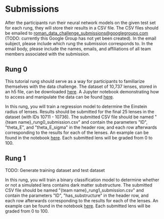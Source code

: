 # Submissions

After the participants run their neural network models on the given test set for each rung, they will store their results in a CSV file. The CSV files should be emailed to roman_data_challenge_submissions@googlegroups.com (TODO: currently this Google Group has not yet been created). In the email subject, please include which rung the submission corresponds to. In the email body, please include the names, emails, and affiliations of all team members associated with the submission.

## Rung 0

This tutorial rung should serve as a way for participants to familiarize themselves with the data challenge. The dataset of 10,737 lenses, stored in an h5 file, can be downloaded [here](https://gowustl-my.sharepoint.com/personal/b_t_wedig_wustl_edu/_layouts/15/onedrive.aspx?id=%2Fpersonal%2Fb%5Ft%5Fwedig%5Fwustl%5Fedu%2FDocuments%2F2025%2D09%2D19%20Roman%20Data%20Challenge%20mini%20dataset%2Froman%5Fdata%5Fchallenge%5Fmini%5Fv%5F0%5F1%2Eh5&parent=%2Fpersonal%2Fb%5Ft%5Fwedig%5Fwustl%5Fedu%2FDocuments%2F2025%2D09%2D19%20Roman%20Data%20Challenge%20mini%20dataset&ga=1). A Jupyter notebook demonstrating how to access and manipulate the data can be found [here](https://gowustl-my.sharepoint.com/personal/b_t_wedig_wustl_edu/_layouts/15/onedrive.aspx?id=%2Fpersonal%2Fb%5Ft%5Fwedig%5Fwustl%5Fedu%2FDocuments%2F2025%2D09%2D19%20Roman%20Data%20Challenge%20mini%20dataset%2Fview%5Fdataset%2Eipynb&parent=%2Fpersonal%2Fb%5Ft%5Fwedig%5Fwustl%5Fedu%2FDocuments%2F2025%2D09%2D19%20Roman%20Data%20Challenge%20mini%20dataset&ga=1).

In this rung, you will train a regression model to determine the Einstein radius of lenses. Results should be submitted for the final 25 lenses in the dataset (with IDs 10711 - 10736). The submitted CSV file should be named "{team name}_rung0_submission.csv" and contain the parameters "ID", "theta_E", and "theta_E_sigma" in the header row, and each row afterwards corresponding to the results for each of the lenses. An example can be found in the notebook [here](https://github.com/ahuang314/Roman_Data_Challenge/blob/main/Notebooks/rung0_submissions.ipynb). Each submitted lens will be graded from 0 to 100.


## Rung 1

TODO: Generate training dataset and test dataset

In this rung, you will train a binary classification model to determine whether or not a simulated lens contains dark matter substructure. The submitted CSV file should be named "{team name}_rung1_submission.csv" and contain the parameters "ID", "has_substructure" in the header row, and each row afterwards corresponding to the results for each of the lenses. An example can be found in the notebook [here](https://github.com/ahuang314/Roman_Data_Challenge/blob/main/Notebooks/rung1_submissions.ipynb). Each submitted lens will be graded from 0 to 100.